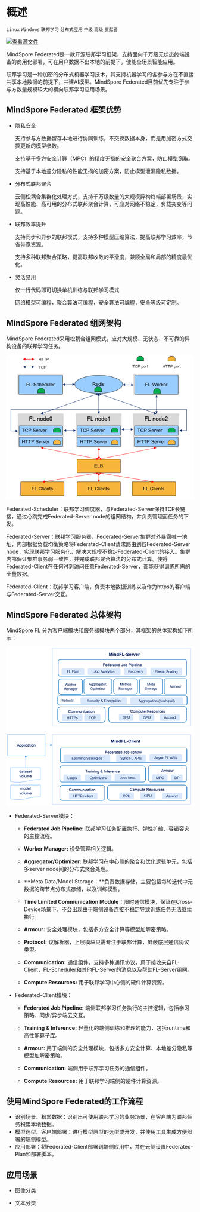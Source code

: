 # 概述

`Linux` `Windows` `联邦学习` `分布式应用` `中级` `高级` `贡献者`

[![查看源文件](https://gitee.com/mindspore/docs/raw/r1.6/resource/_static/logo_source.png)](https://gitee.com/mindspore/docs/blob/r1.6/docs/federated/summarize_federated.md)

MindSpore Federated是一款开源联邦学习框架，支持面向千万级无状态终端设备的商用化部署，可在用户数据不出本地的前提下，使能全场景智能应用。

联邦学习是一种加密的分布式机器学习技术，其支持机器学习的各参与方在不直接共享本地数据的前提下，共建AI模型。MindSpore Federated目前优先专注于参与方数量规模较大的横向联邦学习应用场景。

## MindSpore Federated 框架优势

- 隐私安全

  支持参与方数据留存本地进行协同训练，不交换数据本身，而是用加密方式交换更新的模型参数。

  支持基于多方安全计算（MPC）的精度无损的安全聚合方案，防止模型窃取。

  支持基于本地差分隐私的性能无损的加密方案，防止模型泄漏隐私数据。

- 分布式联邦聚合

  云侧松耦合集群化处理方式，支持千万级数量的大规模异构终端部署场景，实现高性能、高可用的分布式联邦聚合计算，可应对网络不稳定，负载突变等问题。

- 联邦效率提升

  支持同步和异步的联邦模式，支持多种模型压缩算法，提高联邦学习效率，节省带宽资源。

  支持多种联邦聚合策略，提高联邦收敛的平滑度，兼顾全局和局部的精度最优化。

- 灵活易用

  仅一行代码即可切换单机训练与联邦学习模式

  网络模型可编程，聚合算法可编程，安全算法可编程，安全等级可定制。

## MindSpore Federated 组网架构

MindSpore Federated采用松耦合组网模式，应对大规模、无状态、不可靠的异构设备的联邦学习任务。

![](./docs/source_zh_cn/images/mindspore_federated_networking.png)

Federated-Scheduler：联邦学习调度器，与Federated-Server保持TCP长链接，通过心跳完成Federated-Server node的组网结构，并负责管理面任务的下发。

Federated-Server：联邦学习服务器，Federated-Server集群对外暴露唯一地址，内部根据负载均衡策略将Federated-Client请求路由到各Federated-Server node，实现联邦学习服务化，解决大规模不稳定Federated-Client的接入。集群内部保证集群事务弱一致性，并完成联邦聚合算法的分布式计算。使得Federated-Client在任何时刻访问任意Federated-Server，都能获得训练所需的全量数据。

Federated-Client：联邦学习客户端，负责本地数据训练以及作为https的客户端与Federated-Server交互。

## MindSpore Federated 总体架构

MindSpore FL 分为客户端模块和服务器模块两个部分，其框架的总体架构如下所示：

![architecture](./docs/source_zh_cn/images/mindspore_federated_architecture.png)

- Federated-Server模块：

    - **Federated Job Pipeline:** 联邦学习任务配置执行、弹性扩缩、容错容灾的主控流程。

    - **Worker Manager:** 设备管理相关逻辑。

    - **Aggregator/Optimizer:** 联邦学习在中心侧的聚合和优化逻辑单元，包括多server node间的分布式聚合处理。

    - **Meta Data/Model Storage：**负责数据存储，主要包括每轮迭代中元数据的跨节点分布式存储，以及训练模型。

    - **Time Limited Communication Module**：限时通信模块，保证在Cross-Device场景下，不会出现由于端侧设备连接不稳定导致训练任务无法继续执行。

    - **Armour:** 安全处理模块，包括多方安全计算等模型加解密策略。

    - **Protocol:** 议解析器，上层模块只需专注于联邦计算，屏蔽底层通信协议类型。

    - **Communication:** 通信组件，支持多种通讯协议，用于接收来自FL-Client，FL-Scheduler和其他FL-Server的消息以及帮助FL-Server组网。

    - **Compute Resources:** 用于联邦学习中心侧的硬件计算资源。

- Federated-Client模块：

    - **Federated Job Pipeline:** 端侧联邦学习任务执行的主控逻辑，包括学习策略、同步/异步端云交互。

    - **Training & Inference:** 轻量化的端侧训练和推理的能力，包括runtime和高性能算子库。

    - **Armour:** 用于端侧的安全处理模块，包括多方安全计算、本地差分隐私等模型加解密策略。

    - **Communication:** 端侧用于联邦学习任务的通信组件。

    - **Compute Resources:** 用于联邦学习端侧的硬件计算资源。

## 使用MindSpore Federated的工作流程

- 识别场景、积累数据：识别出可使用联邦学习的业务场景，在客户端为联邦任务积累本地数据。
- 模型选型、客户端部署：进行模型原型的选型或开发，并使用工具生成方便部署的端侧模型。
- 应用部署：将Federated-Client部署到端侧应用中，并在云侧设置Federated-Plan和部署脚本。

## 应用场景

- 图像分类

- 文本分类  
